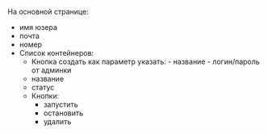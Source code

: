 На основной странице:
- имя юзера
- почта
- номер
- Список контейнеров:
    - Кнопка создать
        как параметр указать:
            - название
            - логин/пароль от админки
    - название
    - статус
    - Кнопки:
        - запустить
        - остановить
        - удалить